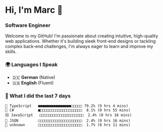 # Hi, I'm Marc 👋 
### Software Engineer

Welcome to my GitHub! I'm passionate about creating intuitive, high-quality web applications. Whether it's building sleek front-end designs or tackling complex back-end challenges, I'm always eager to learn and improve my skills.  

### 🌍 Languages I Speak  
- 🇩🇪 **German** (Native)  
- 🇬🇧 **English** (Fluent)

### 🤯 What I did the last 7 days

```
🔷 TypeScript   ■■■■■■■■■■■■■■■□□□□□ 79.2% (9 hrs 4 mins)
🔷 C#           ■□□□□□□□□□□□□□□□□□□□  8.1% (0 hrs 55 mins)
🟨 JavaScript   □□□□□□□□□□□□□□□□□□□□  2.4% (0 hrs 16 mins)
📄 JSON         □□□□□□□□□□□□□□□□□□□□  2.4% (0 hrs 16 mins)
📄 unknown      □□□□□□□□□□□□□□□□□□□□  1.7% (0 hrs 11 mins)
```